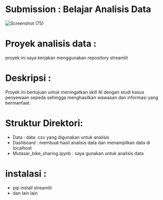 # Submission : Belajar Analisis Data
![Screenshot (75)](https://github.com/user-attachments/assets/023c9abb-9ca1-4b1b-b7a7-e2d56797ecfe)

# Proyek analisis data :
proyek ini saya kerjakan menggunakan repository streamlit

# Deskripsi :
 Proyek ini bertujuan untuk meningatkan skill AI dengan studi kasus penyewaan sepeda
 sehingga menghasilkan wawasan dan informasi yang bermanfaat.

 # Struktur Direktori:
 - Data : data .csv yang digunakan untuk analisis
 - Dashboard : membuat hasil analisis data dan menampilkan data di localhost
 - Mutasar_bike_sharing.ipynb : saya gunakan untuk analisis data 

# instalasi : 
- pip install streamlit
- dan lain lain
